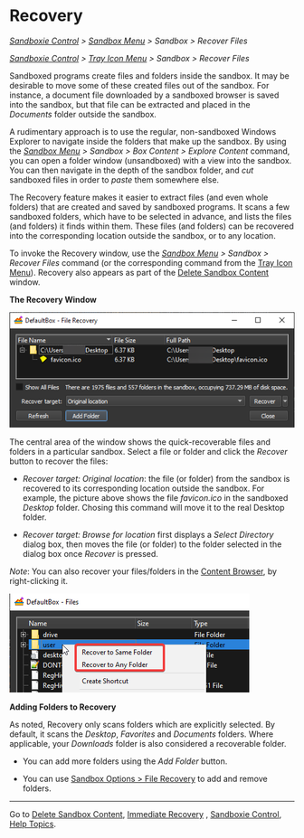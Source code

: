 # Recovery

_[Sandboxie Control](SP_SBControl.md) > [Sandbox Menu](SP_SBControl_SandboxMenu.md) > Sandbox > Recover Files_

_[Sandboxie Control](SP_SBControl.md) > [Tray Icon Menu](TrayIconMenu.md) > Sandbox > Recover Files_

Sandboxed programs create files and folders inside the sandbox. It may be desirable to move some of these created files
out of the sandbox. For instance, a document file downloaded by a sandboxed browser is saved into the sandbox, but that
file can be extracted and placed in the _Documents_ folder outside the sandbox.

A rudimentary approach is to use the regular, non-sandboxed Windows Explorer to navigate inside the folders that make up
the sandbox. By using the _[Sandbox Menu](SP_SBControl_SandboxMenu.md) > Sandbox > Box Content > Explore Content_ command, you can
open a folder window (unsandboxed) with a view into the sandbox. You can then navigate in the depth of the sandbox
folder, and _cut_ sandboxed files in order to _paste_ them somewhere else.

The Recovery feature makes it easier to extract files (and even whole folders) that are created and saved by sandboxed
programs. It scans a few sandboxed folders, which have to be selected in advance, and lists the files (and folders) it
finds within them. These files (and folders) can be recovered into the corresponding location outside the sandbox, or to
any location.

To invoke the Recovery window, use the _[Sandbox Menu](SP_SBControl_SandboxMenu.md) > Sandbox > Recover Files_
command (or the corresponding command from the [Tray Icon Menu](TrayIconMenu.md)). Recovery also appears as part of
the [Delete Sandbox Content](DeleteSandboxContent.md) window.

**The Recovery Window**

![](../Media/SP_RecoverSandbox.png)

The central area of the window shows the quick-recoverable files and folders in a particular sandbox. Select a file or
folder and click the _Recover_ button to recover the files:

* _Recover target: Original location_: the file (or folder) from the sandbox is recovered to its corresponding location
  outside the sandbox. For example, the picture above shows the file _favicon.ico_ in the sandboxed _Desktop_ folder.
  Chosing this command will move it to the real Desktop folder.

* _Recover target: Browse for location_ first displays a _Select Directory_ dialog box, then moves the file (or folder)
  to the folder selected in the dialog box once _Recover_ is pressed.

_Note_: You can also recover your files/folders in the [Content Browser](ContentBrowser.md), by right-clicking it.

![](../Media/SP_RecoverSandboxContentBrowser.png)

**Adding Folders to Recovery**

As noted, Recovery only scans folders which are explicitly selected. By default, it scans the _Desktop_, _Favorites_
and _Documents_ folders. Where applicable, your _Downloads_ folder is also considered a recoverable folder.

* You can add more folders using the _Add Folder_ button.

* You can use [Sandbox Options > File Recovery](RecoverySettings.md) to add and remove folders.

* * *
Go to [Delete Sandbox Content](DeleteSandboxContent.md), [Immediate Recovery](ImmediateRecovery.md)
, [Sandboxie Control](SP_SBControl.md), [Help Topics](HelpTopics.md).
